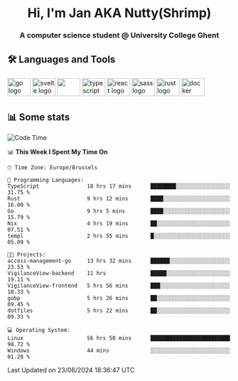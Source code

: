 <h1 align="center">Hi, I'm Jan AKA Nutty(Shrimp)</h1>
<h3 align="center">A computer science student @ University College Ghent</h3>

<h2 align="left">🛠️ Languages and Tools</h2>

###

<div align="left">
  <img src="https://cdn.jsdelivr.net/gh/devicons/devicon/icons/go/go-original.svg" height="40" width="52" alt="go logo"  />
  <img src="https://cdn.jsdelivr.net/gh/devicons/devicon@latest/icons/svelte/svelte-original.svg"  height="40" width="52" alt="svelte logo" />
  <img src="https://cdn.jsdelivr.net/gh/devicons/devicon@latest/icons/tailwindcss/tailwindcss-original.svg" height="40" width="52" />
  <img src="https://cdn.jsdelivr.net/gh/devicons/devicon/icons/typescript/typescript-original.svg" height="40" width="52" alt="typescript logo"  />
  <img src="https://cdn.jsdelivr.net/gh/devicons/devicon/icons/react/react-original.svg" height="40" width="52" alt="react logo"  />
  <img src="https://cdn.jsdelivr.net/gh/devicons/devicon/icons/sass/sass-original.svg" height="40" width="52" alt="sass logo"  />
  <img src="https://cdn.jsdelivr.net/gh/devicons/devicon@latest/icons/rust/rust-original.svg" height="40" width="52" alt="rust logo" />
  <img src="https://cdn.jsdelivr.net/gh/devicons/devicon/icons/docker/docker-original.svg" height="40" width="52" alt="docker logo"  />
</div>

<h2>📊 Some stats</h2>

<!--START_SECTION:waka-->
![Code Time](http://img.shields.io/badge/Code%20Time-4%2C714%20hrs%2014%20mins-blue)

📊 **This Week I Spent My Time On** 

```text
🕑︎ Time Zone: Europe/Brussels

💬 Programming Languages: 
TypeScript               18 hrs 17 mins      ████████░░░░░░░░░░░░░░░░░   31.75 % 
Rust                     9 hrs 12 mins       ████░░░░░░░░░░░░░░░░░░░░░   16.00 % 
Go                       9 hrs 5 mins        ████░░░░░░░░░░░░░░░░░░░░░   15.79 % 
Nix                      4 hrs 19 mins       ██░░░░░░░░░░░░░░░░░░░░░░░   07.51 % 
templ                    2 hrs 55 mins       █░░░░░░░░░░░░░░░░░░░░░░░░   05.09 % 

🐱‍💻 Projects: 
access-management-go     13 hrs 32 mins      ██████░░░░░░░░░░░░░░░░░░░   23.53 % 
VigilanceView-backend    11 hrs              █████░░░░░░░░░░░░░░░░░░░░   19.11 % 
VigilanceView-frontend   5 hrs 56 mins       ███░░░░░░░░░░░░░░░░░░░░░░   10.33 % 
gobp                     5 hrs 26 mins       ██░░░░░░░░░░░░░░░░░░░░░░░   09.45 % 
dotfiles                 5 hrs 22 mins       ██░░░░░░░░░░░░░░░░░░░░░░░   09.33 % 

💻 Operating System: 
Linux                    56 hrs 50 mins      █████████████████████████   98.72 % 
Windows                  44 mins             ░░░░░░░░░░░░░░░░░░░░░░░░░   01.28 % 
```


 Last Updated on 23/06/2024 18:36:47 UTC
<!--END_SECTION:waka-->
